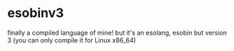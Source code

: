 # esobinv3
finally a compiled language of mine! but it's an esolang, esobin but version 3 (you can only compile it for Linux x86_64)
